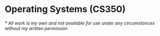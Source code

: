 # Operating Systems (CS350)

*\* All work is my own and not available for use under any circumstances without my written permission*
